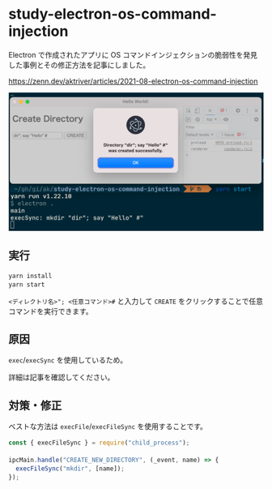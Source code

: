 # study-electron-os-command-injection

Electron で作成されたアプリに OS コマンドインジェクションの脆弱性を発見した事例とその修正方法を記事にしました。

https://zenn.dev/aktriver/articles/2021-08-electron-os-command-injection

![](./example.png)

## 実行

```sh
yarn install
yarn start
```

`<ディレクトリ名>"; <任意コマンド>#` と入力して `CREATE` をクリックすることで任意コマンドを実行できます。

## 原因

`exec`/`execSync` を使用しているため。

詳細は記事を確認してください。

## 対策・修正

ベストな方法は `execFile`/`execFileSync` を使用することです。

```javascript
const { execFileSync } = require("child_process");

ipcMain.handle("CREATE_NEW_DIRECTORY", (_event, name) => {
  execFileSync("mkdir", [name]);
});
```
